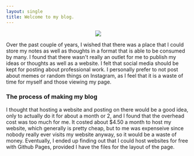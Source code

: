 ```yaml
---
layout: single
title: Welcome to my blog.
---
```


<p align="center">
  <img src="https://www.incimages.com/uploaded_files/image/1920x1080/getty_625390400_200013341818843182339_374947.jpg" />
</p>

Over the past couple of years, I wished that there was a place that I could store my notes as well as thoughts in a format that is able to be consumed by many. I found that there wasn't really an outlet for me to publish my ideas or thoughts as well as a website. I felt that social media should be kept for posting about professional work. I personally prefer to not post about memes or random things on Instagram, as I feel that it is a waste of time for myself and those viewing my page. 

### The process of making my blog

I thought that hosting a website and posting on there would be a good idea, only to actually do it for about a month or 2, and I found that the overhead cost was too much for me. It costed about $4.50 a month to host my website, which generally is pretty cheap, but to me was expenseive since nobody really ever visits my website anyway, so it would be a waste of money. Eventually, I ended up finding out that I could host websites for free with Github Pages, provided I have the files for the layout of the page.
